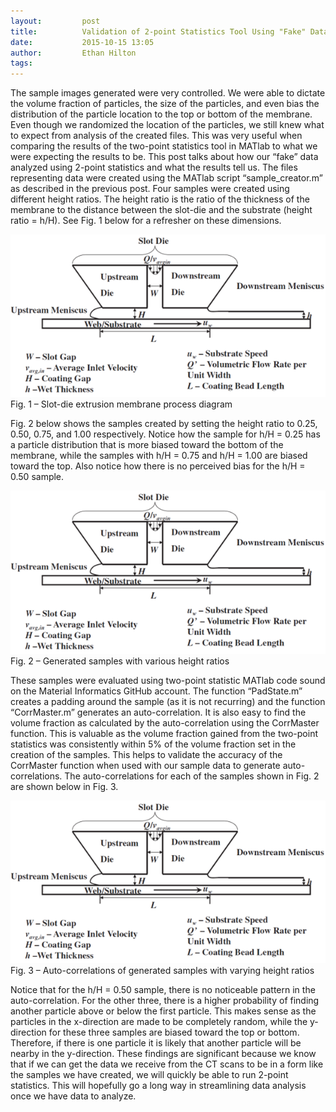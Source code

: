 ```yaml
---
layout:     	post
title:      	Validation of 2-point Statistics Tool Using "Fake" Data 
date:       	2015-10-15 13:05
author:     	Ethan Hilton
tags:         
---
```

The sample images generated were very controlled. We were able to dictate the volume fraction of particles, the size of the particles, and even bias the distribution of the particle location to the top or bottom of the membrane. Even though we randomized the location of the particles, we still knew what to expect from analysis of the created files. This was very useful when comparing the results of the two-point statistics tool in MATlab to what we were expecting the results to be. This post talks about how our “fake” data analyzed using 2-point statistics and what the results tell us.
The files representing data were created using the MATlab script “sample_creator.m” as described in the previous post. Four samples were created using different height ratios. The height ratio is the ratio of the thickness of the membrane to the distance between the slot-die and the substrate (height ratio = h/H). See Fig. 1 below for a refresher on these dimensions.


![Fig 1](https://github.com/Materials-Informatics-Class-Fall2015/MIC-Microparticle-distribution/blob/gh-pages/img/Presentation2/Picture2.png?raw=true)
Fig. 1 – Slot-die extrusion membrane process diagram


Fig. 2 below shows the samples created by setting the height ratio to 0.25, 0.50, 0.75, and 1.00 respectively. Notice how the sample for h/H = 0.25 has a particle distribution that is more biased toward the bottom of the membrane, while the samples with h/H = 0.75 and h/H = 1.00 are biased toward the top. Also notice how there is no perceived bias for the h/H = 0.50 sample.

![Fig 1](https://github.com/Materials-Informatics-Class-Fall2015/MIC-Microparticle-distribution/blob/gh-pages/img/Presentation2/Picture2.png?raw=true)
Fig. 2 – Generated samples with various height ratios


These samples were evaluated using two-point statistic MATlab code sound on the Material Informatics GitHub account. The function “PadState.m” creates a padding around the sample (as it is not recurring) and the function “CorrMaster.m” generates an auto-correlation. It is also easy to find the volume fraction as calculated by the auto-correlation using the CorrMaster function. This is valuable as the volume fraction gained from the two-point statistics was consistently within 5% of the volume fraction set in the creation of the samples. This helps to validate the accuracy of the CorrMaster function when used with our sample data to generate auto-correlations. The auto-correlations for each of the samples shown in Fig. 2 are shown below in Fig. 3.


![Fig 1](https://github.com/Materials-Informatics-Class-Fall2015/MIC-Microparticle-distribution/blob/gh-pages/img/Presentation2/Picture2.png?raw=true)
Fig. 3 – Auto-correlations of generated samples with varying height ratios



Notice that for the h/H = 0.50 sample, there is no noticeable pattern in the auto-correlation. For the other three, there is a higher probability of finding another particle above or below the first particle. This makes sense as the particles in the x-direction are made to be completely random, while the y-direction for these three samples are biased toward the top or bottom. Therefore, if there is one particle it is likely that another particle will be nearby in the y-direction.
These findings are significant because we know that if we can get the data we receive from the CT scans to be in a form like the samples we have created, we will quickly be able to run 2-point statistics. This will hopefully go a long way in streamlining data analysis once we have data to analyze.
